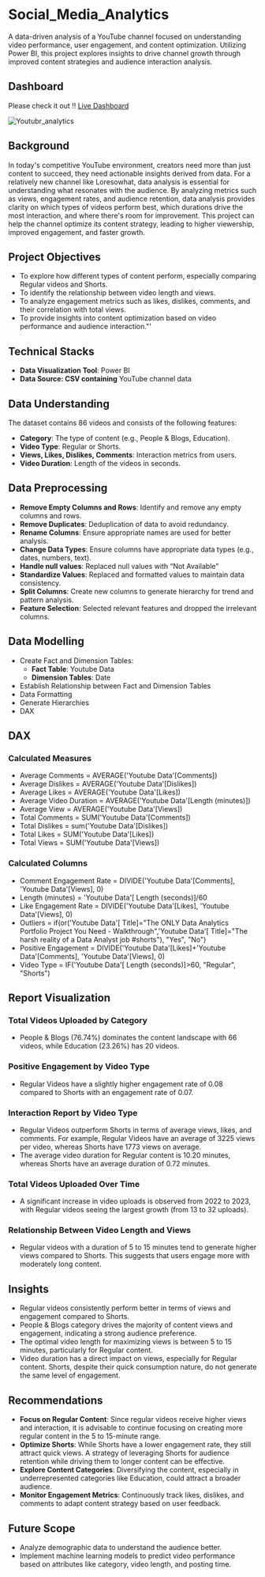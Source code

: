 # Social_Media_Analytics
A data-driven analysis of a YouTube channel focused on understanding video performance, user engagement, and content optimization. Utilizing Power BI, this project explores insights to drive channel growth through improved content strategies and audience interaction analysis.

## Dashboard
Please check it out !! [Live Dashboard](https://app.powerbi.com/view?r=eyJrIjoiNDQzMTNiZTctYjJkYy00MjA3LTgzM2UtOWY3NDgxNTQzZmM4IiwidCI6ImVhOWI2YmUyLTU2ZjMtNGNhNS1iN2M2LWYyMDg3NmQ2YzA3MSJ9)

![Youtubr_analytics](https://github.com/user-attachments/assets/388a3691-d57d-4c44-9b70-385d7a45a193)


## Background
In today's competitive YouTube environment, creators need more than just content to succeed, they need actionable insights derived from data. For a relatively new channel like Loresowhat, data analysis is essential for understanding what resonates with the audience. By analyzing metrics such as views, engagement rates, and audience retention, data analysis provides clarity on which types of videos perform best, which durations drive the most interaction, and where there's room for improvement. This project can help the channel optimize its content strategy, leading to higher viewership, improved engagement, and faster growth.

## Project Objectives
- To explore how different types of content perform, especially comparing Regular videos and Shorts.
- To identify the relationship between video length and views.
- To analyze engagement metrics such as likes, dislikes, comments, and their correlation with total views.
- To provide insights into content optimization based on video performance and audience interaction."'

## Technical Stacks
- **Data Visualization Tool**: Power BI
- **Data Source: CSV containing** YouTube channel data

## Data Understanding
The dataset contains 86 videos and consists of the following features:
- **Category**: The type of content (e.g., People & Blogs, Education).
- **Video Type**: Regular or Shorts.
- **Views, Likes, Dislikes, Comments**: Interaction metrics from users.
- **Video Duration**: Length of the videos in seconds.

## Data Preprocessing
- **Remove Empty Columns and Rows**: Identify and remove any empty columns and rows.
- **Remove Duplicates**: Deduplication of data to avoid redundancy.
- **Rename Columns**: Ensure appropriate names are used for better analysis.
- **Change Data Types**: Ensure columns have appropriate data types (e.g., dates, numbers, text).
- **Handle null values**: Replaced null values with “Not Available”
- **Standardize Values**: Replaced and formatted values to maintain data consistency.
- **Split Columns**: Create new columns to generate hierarchy for trend and pattern analysis.
- **Feature Selection**: Selected relevant features and dropped the irrelevant columns.

## Data Modelling
- Create Fact and Dimension Tables:
  - **Fact Table**: Youtube Data
  - **Dimension Tables**: Date
- Establish Relationship between Fact and Dimension Tables
- Data Formatting
- Generate Hierarchies
- DAX

## DAX
### Calculated Measures
- Average Comments = AVERAGE('Youtube Data'[Comments])
- Average Dislikes = AVERAGE('Youtube Data'[Dislikes])
- Average Likes = AVERAGE('Youtube Data'[Likes])
- Average Video Duration = AVERAGE('Youtube Data'[Length (minutes)])
- Average View = AVERAGE('Youtube Data'[Views])
- Total Comments = SUM('Youtube Data'[Comments])
- Total Dislikes = sum('Youtube Data'[Dislikes])
- Total Likes = SUM('Youtube Data'[Likes])
- Total Views = SUM('Youtube Data'[Views])

### Calculated Columns
- Comment Engagement Rate = DIVIDE('Youtube Data'[Comments], 'Youtube Data'[Views], 0)
- Length (minutes) = 'Youtube Data'[ Length (seconds)]/60
- Like Engagement Rate = DIVIDE('Youtube Data'[Likes], 'Youtube Data'[Views], 0)
- Outliers = if(or('Youtube Data'[ Title]="The ONLY Data Analytics Portfolio Project You Need - Walkthrough",'Youtube Data'[ Title]="The harsh reality of a Data Analyst job #shorts"), "Yes", "No")
- Positive Engagement = DIVIDE('Youtube Data'[Likes]+'Youtube Data'[Comments], 'Youtube Data'[Views], 0)
- Video Type = IF('Youtube Data'[ Length (seconds)]>60, "Regular", "Shorts")

## Report Visualization
### Total Videos Uploaded by Category
  - People & Blogs (76.74%) dominates the content landscape with 66 videos, while Education (23.26%) has 20 videos.
      
### Positive Engagement by Video Type
  - Regular Videos have a slightly higher engagement rate of 0.08 compared to Shorts with an engagement rate of 0.07.
      
### Interaction Report by Video Type
  - Regular Videos outperform Shorts in terms of average views, likes, and comments. For example, Regular Videos have an average of 3225 views per video, whereas Shorts have 1773 views on average.
  - The average video duration for Regular content is 10.20 minutes, whereas Shorts have an average duration of 0.72 minutes.
      
### Total Videos Uploaded Over Time
  - A significant increase in video uploads is observed from 2022 to 2023, with Regular videos seeing the largest growth (from 13 to 32 uploads).
  
### Relationship Between Video Length and Views
  - Regular videos with a duration of 5 to 15 minutes tend to generate higher views compared to Shorts. This suggests that users engage more with moderately long content.

## Insights
- Regular videos consistently perform better in terms of views and engagement compared to Shorts.
- People & Blogs category drives the majority of content views and engagement, indicating a strong audience preference.
- The optimal video length for maximizing views is between 5 to 15 minutes, particularly for Regular content.
- Video duration has a direct impact on views, especially for Regular content. Shorts, despite their quick consumption nature, do not generate the same level of engagement.

## Recommendations
- **Focus on Regular Content**: Since regular videos receive higher views and interaction, it is advisable to continue focusing on creating more regular content in the 5 to 15-minute range.
- **Optimize Shorts**: While Shorts have a lower engagement rate, they still attract quick views. A strategy of leveraging Shorts for audience retention while driving them to longer content can be effective.
- **Explore Content Categories**: Diversifying the content, especially in underrepresented categories like Education, could attract a broader audience.
- **Monitor Engagement Metrics**: Continuously track likes, dislikes, and comments to adapt content strategy based on user feedback.

## Future Scope
- Analyze demographic data to understand the audience better.
- Implement machine learning models to predict video performance based on attributes like category, video length, and posting time.
